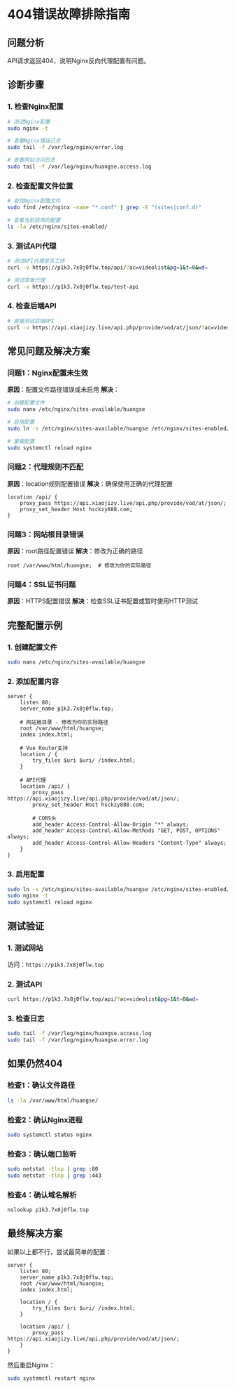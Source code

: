# 404错误故障排除指南

## 问题分析
API请求返回404，说明Nginx反向代理配置有问题。

## 诊断步骤

### 1. 检查Nginx配置
```bash
# 测试Nginx配置
sudo nginx -t

# 查看Nginx错误日志
sudo tail -f /var/log/nginx/error.log

# 查看网站访问日志
sudo tail -f /var/log/nginx/huangse.access.log
```

### 2. 检查配置文件位置
```bash
# 查找Nginx配置文件
sudo find /etc/nginx -name "*.conf" | grep -E "(sites|conf.d)"

# 查看当前启用的配置
ls -la /etc/nginx/sites-enabled/
```

### 3. 测试API代理
```bash
# 测试API代理是否工作
curl -v https://p1k3.7x8j0flw.top/api/?ac=videolist&pg=1&t=0&wd=

# 测试简单代理
curl -v https://p1k3.7x8j0flw.top/test-api
```

### 4. 检查后端API
```bash
# 直接测试后端API
curl -v https://api.xiaojizy.live/api.php/provide/vod/at/json/?ac=videolist&pg=1&t=0&wd=
```

## 常见问题及解决方案

### 问题1：Nginx配置未生效
**原因**：配置文件路径错误或未启用
**解决**：
```bash
# 创建配置文件
sudo nano /etc/nginx/sites-available/huangse

# 启用配置
sudo ln -s /etc/nginx/sites-available/huangse /etc/nginx/sites-enabled/

# 重载配置
sudo systemctl reload nginx
```

### 问题2：代理规则不匹配
**原因**：location规则配置错误
**解决**：确保使用正确的代理配置
```nginx
location /api/ {
    proxy_pass https://api.xiaojizy.live/api.php/provide/vod/at/json/;
    proxy_set_header Host hsckzy888.com;
}
```

### 问题3：网站根目录错误
**原因**：root路径配置错误
**解决**：修改为正确的路径
```nginx
root /var/www/html/huangse;  # 修改为你的实际路径
```

### 问题4：SSL证书问题
**原因**：HTTPS配置错误
**解决**：检查SSL证书配置或暂时使用HTTP测试

## 完整配置示例

### 1. 创建配置文件
```bash
sudo nano /etc/nginx/sites-available/huangse
```

### 2. 添加配置内容
```nginx
server {
    listen 80;
    server_name p1k3.7x8j0flw.top;
    
    # 网站根目录 - 修改为你的实际路径
    root /var/www/html/huangse;
    index index.html;
    
    # Vue Router支持
    location / {
        try_files $uri $uri/ /index.html;
    }
    
    # API代理
    location /api/ {
        proxy_pass https://api.xiaojizy.live/api.php/provide/vod/at/json/;
        proxy_set_header Host hsckzy888.com;
        
        # CORS头
        add_header Access-Control-Allow-Origin "*" always;
        add_header Access-Control-Allow-Methods "GET, POST, OPTIONS" always;
        add_header Access-Control-Allow-Headers "Content-Type" always;
    }
}
```

### 3. 启用配置
```bash
sudo ln -s /etc/nginx/sites-available/huangse /etc/nginx/sites-enabled/
sudo nginx -t
sudo systemctl reload nginx
```

## 测试验证

### 1. 测试网站
访问：`https://p1k3.7x8j0flw.top`

### 2. 测试API
```bash
curl https://p1k3.7x8j0flw.top/api/?ac=videolist&pg=1&t=0&wd=
```

### 3. 检查日志
```bash
sudo tail -f /var/log/nginx/huangse.access.log
sudo tail -f /var/log/nginx/huangse.error.log
```

## 如果仍然404

### 检查1：确认文件路径
```bash
ls -la /var/www/html/huangse/
```

### 检查2：确认Nginx进程
```bash
sudo systemctl status nginx
```

### 检查3：确认端口监听
```bash
sudo netstat -tlnp | grep :80
sudo netstat -tlnp | grep :443
```

### 检查4：确认域名解析
```bash
nslookup p1k3.7x8j0flw.top
```

## 最终解决方案

如果以上都不行，尝试最简单的配置：

```nginx
server {
    listen 80;
    server_name p1k3.7x8j0flw.top;
    root /var/www/html/huangse;
    index index.html;
    
    location / {
        try_files $uri $uri/ /index.html;
    }
    
    location /api/ {
        proxy_pass https://api.xiaojizy.live/api.php/provide/vod/at/json/;
    }
}
```

然后重启Nginx：
```bash
sudo systemctl restart nginx
```

